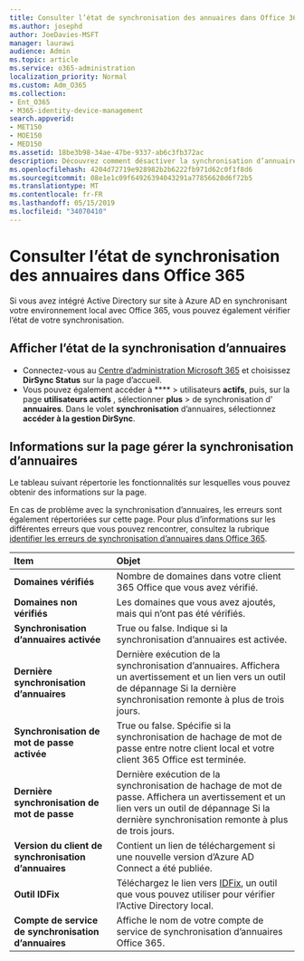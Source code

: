 ```yaml
---
title: Consulter l’état de synchronisation des annuaires dans Office 365
ms.author: josephd
author: JoeDavies-MSFT
manager: laurawi
audience: Admin
ms.topic: article
ms.service: o365-administration
localization_priority: Normal
ms.custom: Adm_O365
ms.collection:
- Ent_O365
- M365-identity-device-management
search.appverid:
- MET150
- MOE150
- MED150
ms.assetid: 18be3b98-34ae-47be-9337-ab6c3fb372ac
description: Découvrez comment désactiver la synchronisation d’annuaires. Vous pouvez également afficher son état.
ms.openlocfilehash: 4204d72719e928982b2b6222fb971d62c0f1f8d6
ms.sourcegitcommit: 08e1e1c09f64926394043291a77856620d6f72b5
ms.translationtype: MT
ms.contentlocale: fr-FR
ms.lasthandoff: 05/15/2019
ms.locfileid: "34070410"
---
```

# <a name="view-directory-synchronization-status-in-office-365"></a>Consulter l’état de synchronisation des annuaires dans Office 365

Si vous avez intégré Active Directory sur site à Azure AD en synchronisant votre environnement local avec Office 365, vous pouvez également vérifier l’état de votre synchronisation.
  
## <a name="view-directory-synchronization-status"></a>Afficher l’état de la synchronisation d’annuaires

- Connectez-vous au [Centre d’administration Microsoft 365](https://admin.microsoft.com) et choisissez **DirSync Status** sur la page d’accueil.
- Vous pouvez également accéder à **** \> utilisateurs **actifs**, puis, sur la page **utilisateurs actifs** , sélectionner **plus** \> de synchronisation d' **annuaires**. Dans le volet **synchronisation** d’annuaires, sélectionnez **accéder à la gestion DirSync**.

## <a name="information-on-the-manage-directory-synchronization-page"></a>Informations sur la page gérer la synchronisation d’annuaires

Le tableau suivant répertorie les fonctionnalités sur lesquelles vous pouvez obtenir des informations sur la page.
  
En cas de problème avec la synchronisation d’annuaires, les erreurs sont également répertoriées sur cette page. Pour plus d’informations sur les différentes erreurs que vous pouvez rencontrer, consultez la rubrique [identifier les erreurs de synchronisation d’annuaires dans Office 365](identify-directory-synchronization-errors.md).
  
|**Item**|**Objet**|
|:-----|:-----|
|**Domaines vérifiés** | Nombre de domaines dans votre client 365 Office que vous avez vérifié. |
|**Domaines non vérifiés** | Les domaines que vous avez ajoutés, mais qui n’ont pas été vérifiés. |
|**Synchronisation d’annuaires activée** |True ou false. Indique si la synchronisation d’annuaires est activée. |
|**Dernière synchronisation d’annuaires** | Dernière exécution de la synchronisation d’annuaires. Affichera un avertissement et un lien vers un outil de dépannage Si la dernière synchronisation remonte à plus de trois jours. |
|**Synchronisation de mot de passe activée** | True ou false. Spécifie si la synchronisation de hachage de mot de passe entre notre client local et votre client 365 Office est terminée. |
|**Dernière synchronisation de mot de passe** | Dernière exécution de la synchronisation de hachage de mot de passe. Affichera un avertissement et un lien vers un outil de dépannage Si la dernière synchronisation remonte à plus de trois jours. |
|**Version du client de synchronisation d’annuaires** | Contient un lien de téléchargement si une nouvelle version d’Azure AD Connect a été publiée. |
|**Outil IDFix** | Téléchargez le lien vers [IDFix](install-and-run-idfix.md), un outil que vous pouvez utiliser pour vérifier l’Active Directory local. |
|**Compte de service de synchronisation d’annuaires** | Affiche le nom de votre compte de service de synchronisation d’annuaires Office 365. |
